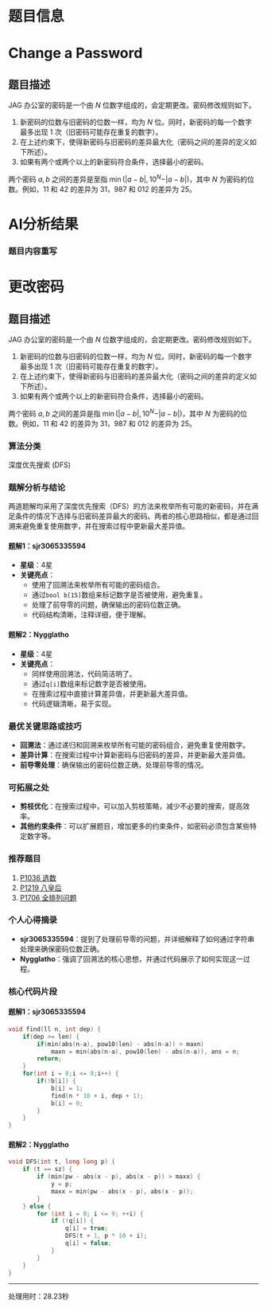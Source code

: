 # 题目信息

# Change a Password

## 题目描述

JAG 办公室的密码是一个由 $N$ 位数字组成的，会定期更改。密码修改规则如下。

1. 新密码的位数与旧密码的位数一样，均为 $N$ 位。同时，新密码的每一个数字最多出现 $1$ 次（旧密码可能存在重复的数字）。
2. 在上述约束下，使得新密码与旧密码的差异最大化（密码之间的差异的定义如下所述）。
3. 如果有两个或两个以上的新密码符合条件，选择最小的密码。

两个密码 $a,b$ 之间的差异是至指 $\min(\vert a-b\vert ,10^{N}-\vert a-b\vert )$，其中 $N$ 为密码的位数。例如，$11$ 和 $42$ 的差异为 $31$，$987$ 和 $012$ 的差异为 $25$。

# AI分析结果

### 题目内容重写
# 更改密码

## 题目描述

JAG 办公室的密码是一个由 $N$ 位数字组成的，会定期更改。密码修改规则如下。

1. 新密码的位数与旧密码的位数一样，均为 $N$ 位。同时，新密码的每一个数字最多出现 $1$ 次（旧密码可能存在重复的数字）。
2. 在上述约束下，使得新密码与旧密码的差异最大化（密码之间的差异的定义如下所述）。
3. 如果有两个或两个以上的新密码符合条件，选择最小的密码。

两个密码 $a,b$ 之间的差异是指 $\min(\vert a-b\vert ,10^{N}-\vert a-b\vert )$，其中 $N$ 为密码的位数。例如，$11$ 和 $42$ 的差异为 $31$，$987$ 和 $012$ 的差异为 $25$。

### 算法分类
深度优先搜索 (DFS)

### 题解分析与结论
两道题解均采用了深度优先搜索（DFS）的方法来枚举所有可能的新密码，并在满足条件的情况下选择与旧密码差异最大的密码。两者的核心思路相似，都是通过回溯来避免重复使用数字，并在搜索过程中更新最大差异值。

#### 题解1：sjr3065335594
- **星级**：4星
- **关键亮点**：
  - 使用了回溯法来枚举所有可能的密码组合。
  - 通过`bool b[15]`数组来标记数字是否被使用，避免重复。
  - 处理了前导零的问题，确保输出的密码位数正确。
  - 代码结构清晰，注释详细，便于理解。

#### 题解2：Nygglatho
- **星级**：4星
- **关键亮点**：
  - 同样使用回溯法，代码简洁明了。
  - 通过`q[i]`数组来标记数字是否被使用。
  - 在搜索过程中直接计算差异值，并更新最大差异值。
  - 代码逻辑清晰，易于实现。

### 最优关键思路或技巧
- **回溯法**：通过递归和回溯来枚举所有可能的密码组合，避免重复使用数字。
- **差异计算**：在搜索过程中计算新密码与旧密码的差异，并更新最大差异值。
- **前导零处理**：确保输出的密码位数正确，处理前导零的情况。

### 可拓展之处
- **剪枝优化**：在搜索过程中，可以加入剪枝策略，减少不必要的搜索，提高效率。
- **其他约束条件**：可以扩展题目，增加更多的约束条件，如密码必须包含某些特定数字等。

### 推荐题目
1. [P1036 选数](https://www.luogu.com.cn/problem/P1036)
2. [P1219 八皇后](https://www.luogu.com.cn/problem/P1219)
3. [P1706 全排列问题](https://www.luogu.com.cn/problem/P1706)

### 个人心得摘录
- **sjr3065335594**：提到了处理前导零的问题，并详细解释了如何通过字符串处理来确保密码位数正确。
- **Nygglatho**：强调了回溯法的核心思想，并通过代码展示了如何实现这一过程。

### 核心代码片段
#### 题解1：sjr3065335594
```cpp
void find(ll n, int dep) {
    if(dep >= len) {
        if(min(abs(n-a), pow10(len) - abs(n-a)) > maxn)
            maxn = min(abs(n-a), pow10(len) - abs(n-a)), ans = n;
        return;
    }
    for(int i = 0;i <= 9;i++) {
        if(!b[i]) {
            b[i] = 1;
            find(n * 10 + i, dep + 1);
            b[i] = 0;
        }
    }
}
```

#### 题解2：Nygglatho
```cpp
void DFS(int t, long long p) {
    if (t == sz) {
        if (min(pw - abs(x - p), abs(x - p)) > maxx) {
            y = p;
            maxx = min(pw - abs(x - p), abs(x - p));
        }
    } else {
        for (int i = 0; i <= 9; ++i) {
            if (!q[i]) {
                q[i] = true;
                DFS(t + 1, p * 10 + i);
                q[i] = false;
            }
        }
    }
}
```

---
处理用时：28.23秒